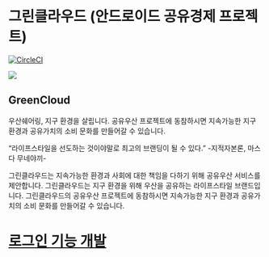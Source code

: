 # 그린클라우드 (안드로이드 공유경제 프로젝트)

[![CircleCI](https://circleci.com/gh/bentleypark/GreenCloud.svg?style=svg&circle-token=34bc81bee71a1083461cfbe6a3de74f859129110)](https://circleci.com/gh/bentleypark/GreenCloud)


<img src="https://github.com/sarang628/GreenCloud/blob/master/Document/img/greencloud_logo.png">

## GreenCloud

우산쉐어링, 지구 환경을 살립니다.
공유우산 프로젝트에 동참하시면 지속가능한 지구 환경과 공유가치의 소비 문화를 만들어갈 수 있습니다.

“라이프스타일을 선도하는 것이야말로 최고의 브랜딩이 될 수 있다.” -지적자본론, 마스다 무네야끼-

그린클라우드는 지속가능한 환경과 사회에 대한 책임을 다하기 위해 공유우산 서비스를 제안합니다. 그린클라우드는 지구 환경을 위해 우산을 공유하는 라이프스타일 브랜드입니다.
그린클라우드의 공유우산 프로젝트에 동참하시면 지속가능한 지구 환경과 공유가치의 소비 문화를 만들어갈 수 있습니다.

# [로그인 기능 개발](./develop_note/Login.md)
